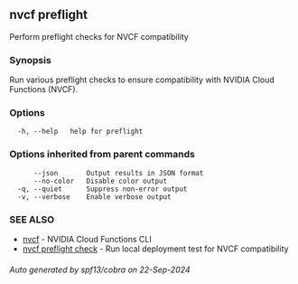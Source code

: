 ## nvcf preflight

Perform preflight checks for NVCF compatibility

### Synopsis

Run various preflight checks to ensure compatibility with NVIDIA Cloud Functions (NVCF).

### Options

```
  -h, --help   help for preflight
```

### Options inherited from parent commands

```
      --json       Output results in JSON format
      --no-color   Disable color output
  -q, --quiet      Suppress non-error output
  -v, --verbose    Enable verbose output
```

### SEE ALSO

* [nvcf](nvcf.md)	 - NVIDIA Cloud Functions CLI
* [nvcf preflight check](nvcf_preflight_check.md)	 - Run local deployment test for NVCF compatibility

###### Auto generated by spf13/cobra on 22-Sep-2024

